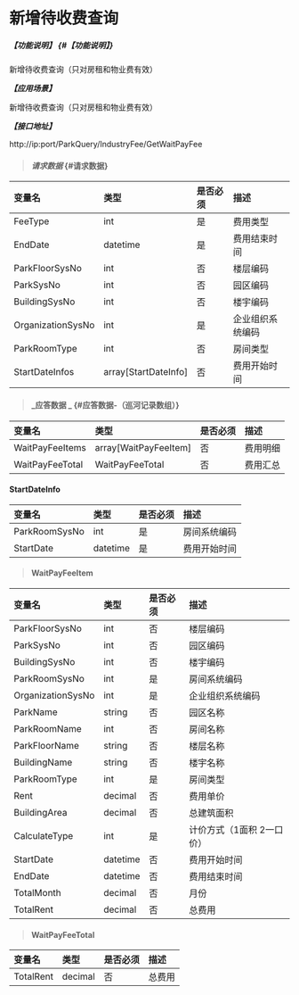 # 新增待收费查询

##### _【功能说明】_ {#【功能说明】}

新增待收费查询（只对房租和物业费有效）

_**【应用场景】**_

新增待收费查询（只对房租和物业费有效）



_**【接口地址】**_

http://ip:port/ParkQuery/IndustryFee/GetWaitPayFee



> #### _请求数据_ {#请求数据}

| 变量名 | 类型 | 是否必须 | 描述 |
| :--- | :--- | :--- | :--- |
| FeeType | int | 是 | 费用类型 |
| EndDate | datetime | 是 | 费用结束时间 |
| ParkFloorSysNo | int | 否 | 楼层编码 |
| ParkSysNo | int | 否 | 园区编码 |
| BuildingSysNo | int | 否 | 楼宇编码 |
| OrganizationSysNo | int | 是 | 企业组织系统编码 |
|ParkRoomType | int | 否 |房间类型|
| StartDateInfos| array[StartDateInfo]| 否 | 费用开始时间 |


> #### _应答数据 _ {#应答数据-（巡河记录数组）}

| 变量名 | 类型 | 是否必须 | 描述 |
| :--- | :--- | :--- | :--- |
| WaitPayFeeItems| array[WaitPayFeeItem]| 否 | 费用明细 |
| WaitPayFeeTotal| WaitPayFeeTotal| 否 | 费用汇总 |

#### StartDateInfo

| 变量名 | 类型 | 是否必须 | 描述 |
| :--- | :--- | :--- | :--- |
|ParkRoomSysNo | int | 是 |房间系统编码|
| StartDate| datetime | 是 |费用开始时间|

> #### WaitPayFeeItem

| 变量名 | 类型 | 是否必须 | 描述 |
| :--- | :--- | :--- | :--- |
| ParkFloorSysNo | int | 否 | 楼层编码 |
| ParkSysNo | int | 否 | 园区编码 |
| BuildingSysNo | int | 否 | 楼宇编码 |
| ParkRoomSysNo | int | 是 | 房间系统编码 |
| OrganizationSysNo | int | 是 | 企业组织系统编码 |
| ParkName | string | 否 | 园区名称 |
| ParkRoomName| int | 否 | 房间名称|
| ParkFloorName | string | 否 | 楼层名称 |
| BuildingName | string | 否 | 楼宇名称 |
|ParkRoomType | int | 是 |房间类型|
| Rent| decimal | 否 |费用单价|
| BuildingArea| decimal | 否 |总建筑面积|
| CalculateType| int | 是 |计价方式（1面积 2一口价） |
| StartDate | datetime | 否 | 费用开始时间 |
| EndDate | datetime | 否 | 费用结束时间 |
| TotalMonth| decimal| 否 | 月份 |
| TotalRent| decimal| 否 | 总费用|

> #### WaitPayFeeTotal

| 变量名 | 类型 | 是否必须 | 描述 |
| :--- | :--- | :--- | :--- |
| TotalRent| decimal| 否 | 总费用|




